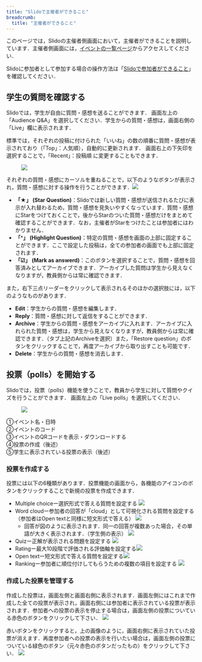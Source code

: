 ```yaml
---
title: "Slidoで主催者ができること"
breadcrumb:
  title: "主催者ができること"
---
```


このページでは，Slidoの主催者側画面において，主催者ができることを説明しています．主催者側画面には，[イベントの一覧ページ](https://admin.sli.do/events)からアクセスしてください．

Slidoに参加者として参加する場合の操作方法は「[Slidoで参加者ができること](../how_to_use_audience/)」を確認してください．

## 学生の質問を確認する

Slidoでは，学生が自由に質問・感想を送ることができます．
画面左上の「Audience Q&A」を選択してください．学生からの質問・感想は，画面右側の「Live」欄に表示されます．

標準では，それぞれの投稿に付けられた「いいね」の数の順番に質問・感想が表示されており（「Top」：人気順），自動的に更新されます．
画面右上の下矢印を選択することで，「Recent」：投稿順 に変更することもできます．

<figure>
<img src="img/slido11.png">
</figure>

それぞれの質問・感想にカーソルを重ねることで，以下のようなボタンが表示され，質問・感想に対する操作を行うことができます．<img src="img/post.png" class="medium">
* **「★」 (Star Question)**：Slidoでは新しい質問・感想が送信されるたびに表示が入れ替わるため，質問・感想を見失いやすくなっています．質問・感想にStarをつけておくことで，後からStarのついた質問・感想だけをまとめて確認することができます．なお，主催者がStarをつけたことは参加者にはわかりません．
* **「^」 (Highlight Question)**：特定の質問・感想を画面の上部に固定することができます．ここで設定した投稿は，全ての参加者の画面でも上部に固定されます．
* **「☑︎」 (Mark as answerd)**：このボタンを選択することで，質問・感想を回答済みとしてアーカイブできます．アーカイブした質問は学生から見えなくなりますが，教員側からは常に確認できます．

また，右下三点リーダーをクリックして表示されるそのほかの選択肢には，以下のようなものがあります．
* **Edit**：学生からの質問・感想を編集します．
* **Reply**：質問・感想に対して返信をすることができます．
* **Archive**：学生からの質問・感想をアーカイブに入れます．アーカイブに入れられた質問・感想は，学生から見えなくなりますが，教員側からは常に確認できます．（タブ上記のArchiveを選択）また，「Restore question」のボタンをクリックすることで，再度アーカイブから取り出すことも可能です．
* **Delete**：学生からの質問・感想を消去します．


## 投票（polls）を開始する

Slidoでは，投票（polls）機能を使うことで，教員から学生に対して質問やクイズを行うことができます．
画面左上の「Live polls」を選択してください．

<figure>
<img src="img/slido1.jpg">
</figure>

①イベント名・日時<br>
②イベントのコード<br>
③イベントのQRコードを表示・ダウンロードする<br>
④投票の作成（後述）<br>
⑤学生に表示されている投票の表示（後述）


### 投票を作成する
投票には以下の6種類があります．投票機能の画面から，各機能のアイコンのボタンをクリックすることで新規の投票を作成できます．

* Multiple choiceー選択形式で答える質問を設定する <img src="img/slido2.png" class="medium">
* Word cloudー参加者の回答が「cloud」として可視化される質問を設定する（参加者はOpen textと同様に短文形式で答える） <img src="img/slido3.png" class="medium">
    * 回答が図のように表示されます．同一の回答が複数あった場合，その単語が大きく表示されます．（学生側の表示） <img src="img/slido4.png" class="medium">
* Quizー正解が表示される問題を設定する <img src="img/slido5.png" class="medium">
* Ratingー最大10段階で評価される評価軸を設定する<img src="img/slido6.png" class="medium">
* Open textー短文形式で答える質問を設定する<img src="img/slido7.png" class="medium">
* Rankingー参加者に順位付けしてもらうための複数の項目を設定する <img src="img/slido8.png" class="medium">

### 作成した投票を管理する

作成した投票は，画面左側と画面右側に表示されます．画面左側にはこれまで作成した全ての投票が表示され，画面右側には参加者に表示されている投票が表示されます．参加者への投票の表示を停止する場合は，画面左側の投票についている赤色のボタンをクリックして下さい． <img src="img/slido9.png">

赤いボタンをクリックすると，上の画像のように，画面右側に表示されていた投票が消えます．再度参加者への投票の表示を行いたい場合は，画面左側の投票についている緑色のボタン（元々赤色のボタンだったもの）をクリックして下さい． <img src="img/slido10.png">
